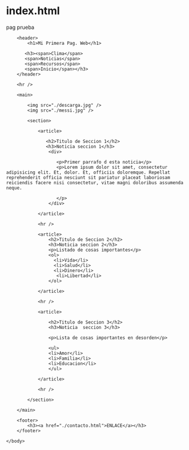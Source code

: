 # index.html
pag prueba

<!DOCTYPE html>
<html lang="es">
    <head>
        <title>Bienvenidos Pag. Web</title>
    </head>
    <body>

        <header>
            <h1>Mi Primera Pag. Web</h1>

           <h3><span>Clima</span>
           <span>Noticias</span>
           <span>Recursos</span>
           <span>Inicio</span></h3>
        </header>
        
        <hr />

        <main>

            <img src="./descarga.jpg" />
            <img src="./messi.jpg" />

            <section>

                <article>

                   <h2>Titulo de Seccion 1</h2>
                   <h3>Noticia seccion 1</h3>
                    <div>

                       <p>Primer parrafo d esta noticia</p>
                       <p>Lorem ipsum dolor sit amet, consectetur adipisicing elit. Et, dolor. Et, officiis doloremque. Repellat reprehenderit officia nesciunt sit pariatur placeat laboriosam reiciendis facere nisi consectetur, vitae magni doloribus assumenda neque.

                       </p>
                    </div>
                 
                </article>

                <hr />

                <article>
                    <h2>Titulo de Seccion 2</h2>
                    <h3>Noticia seccion 2</h3>
                    <p>Listado de cosas importantes</p>
                    <ol>
                      <li>Vida</li>
                      <li>Salud</li>
                      <li>Dinero</li>
                       <li>Libertad</li>
                    </ol>

                </article>

                <hr />

                <article>

                    <h2>Titulo de Seccion 3</h2>
                    <h3>Noticia  seccion 3</h3>
    
                    <p>Lista de cosas importantes en desorden</p>
    
                    <ul>
                    <li>Amor</li>
                    <li>Familia</li>
                    <li>Educacion</li>
                    </ul>

                </article>
                
                <hr />

            </section>

        </main>

        <footer>
            <h3><a href="./contacto.html">ENLACE</a></h3>
        </footer>
      
    </body>
</html>
